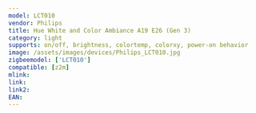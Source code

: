 ```yaml
---
model: LCT010
vendor: Philips
title: Hue White and Color Ambiance A19 E26 (Gen 3)
category: light
supports: on/off, brightness, colortemp, colorxy, power-on behavior
image: /assets/images/devices/Philips_LCT010.jpg
zigbeemodel: ['LCT010'] 
compatible: [z2m]
mlink: 
link: 
link2: 
EAN: 
---
```

